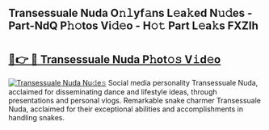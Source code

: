 ## Transessuale Nuda O𝚗𝚕yf𝚊ns L𝚎a𝚔ed N𝚞𝚍es - Part-NdQ P𝚑𝚘tos Vi𝚍𝚎o - H𝚘𝚝 Part L𝚎a𝚔s FXZIh

# <h2><a href="http://kf05jv.oniu.top/?m=Transessuale+Nuda">🔗👉 🔴 Transessuale Nuda P𝚑ot𝚘𝚜 V𝚒d𝚎o</a></h2>

[![Transessuale Nuda Nu𝚍e𝚜](https://i.imgur.com/0qMVB7G.gif)](http://kf05jv.oniu.top/?m=Transessuale+Nuda)
Social media personality Transessuale Nuda, acclaimed for disseminating dance and lifestyle ideas, through presentations and personal vlogs. Remarkable snake charmer Transessuale Nuda, acclaimed for their exceptional abilities and accomplishments in handling snakes.  
